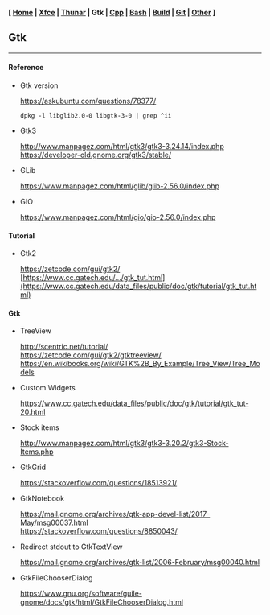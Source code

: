 **[ [Home](00-Home.html) | [Xfce](01-Xfce.html) | [Thunar](02-Thunar.html) | Gtk | [Cpp](07-Cpp.html) | [Bash](06-Bash.html) | [Build](04-Build.html) | [Git](05-Git.html) | [Other](99-Other.html) ]**

## Gtk

---

#### Reference

* Gtk version
    
    https://askubuntu.com/questions/78377/  
    
    ```
    dpkg -l libglib2.0-0 libgtk-3-0 | grep ^ii
    ```

* Gtk3
    
    http://www.manpagez.com/html/gtk3/gtk3-3.24.14/index.php  
    https://developer-old.gnome.org/gtk3/stable/  

* GLib
    
    https://www.manpagez.com/html/glib/glib-2.56.0/index.php  

* GIO
    
    https://www.manpagez.com/html/gio/gio-2.56.0/index.php  



#### Tutorial

* Gtk2
    
    https://zetcode.com/gui/gtk2/  
    [https://www.cc.gatech.edu/.../gtk_tut.html](https://www.cc.gatech.edu/data_files/public/doc/gtk/tutorial/gtk_tut.html)  



#### Gtk

* TreeView

    http://scentric.net/tutorial/  
    https://zetcode.com/gui/gtk2/gtktreeview/  
    https://en.wikibooks.org/wiki/GTK%2B_By_Example/Tree_View/Tree_Models  

* Custom Widgets

    https://www.cc.gatech.edu/data_files/public/doc/gtk/tutorial/gtk_tut-20.html  

* Stock items
    
    http://www.manpagez.com/html/gtk3/gtk3-3.20.2/gtk3-Stock-Items.php  
    
* GtkGrid

    https://stackoverflow.com/questions/18513921/  

* GtkNotebook

    https://mail.gnome.org/archives/gtk-app-devel-list/2017-May/msg00037.html  
    https://stackoverflow.com/questions/8850043/  

* Redirect stdout to GtkTextView
    
    https://mail.gnome.org/archives/gtk-list/2006-February/msg00040.html  

* GtkFileChooserDialog
    
    https://www.gnu.org/software/guile-gnome/docs/gtk/html/GtkFileChooserDialog.html  


